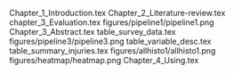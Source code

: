Chapter_1_Introduction.tex
Chapter_2_Literature-review.tex
chapter_3_Evaluation.tex
figures/pipeline1/pipeline1.png
Chapter_3_Abstract.tex
table_survey_data.tex
figures/pipeline3/pipeline3.png
table_variable_desc.tex
table_summary_injuries.tex
figures/allhisto1/allhisto1.png
figures/heatmap/heatmap.png
Chapter_4_Using.tex

